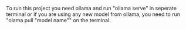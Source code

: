 To run this project you need ollama and run "ollama serve" in seperate terminal or if you are using any new model from ollama, you need to run "olama pull "model name"" on the terminal.
